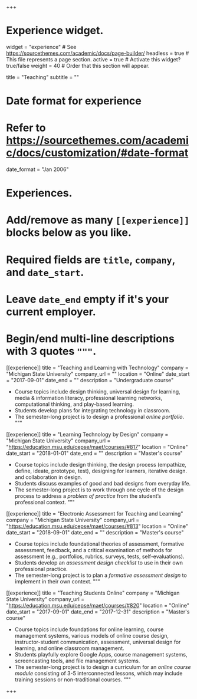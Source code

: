+++
# Experience widget.
widget = "experience"  # See https://sourcethemes.com/academic/docs/page-builder/
headless = true  # This file represents a page section.
active = true  # Activate this widget? true/false
weight = 40  # Order that this section will appear.

title = "Teaching"
subtitle = ""

# Date format for experience
#   Refer to https://sourcethemes.com/academic/docs/customization/#date-format
date_format = "Jan 2006"

# Experiences.
#   Add/remove as many `[[experience]]` blocks below as you like.
#   Required fields are `title`, `company`, and `date_start`.
#   Leave `date_end` empty if it's your current employer.
#   Begin/end multi-line descriptions with 3 quotes `"""`.


[[experience]]
  title = "Teaching and Learning with Technology"
  company = "Michigan State University"
  company_url = ""
  location = "Online"
  date_start = "2017-09-01"
  date_end = ""
  description = "Undergraduate course"

* Course topics include design thinking, universal design for learning, media & information literacy, professional learning networks, computational thinking, and play-based learning.
* Students develop plans for integrating technology in classroom.
* The semester-long project is to design a professional *online portfolio*.
  """


[[experience]]
  title = "Learning Technology by Design"
  company = "Michigan State University"
  company_url = "https://education.msu.edu/cepse/maet/courses/#817"
  location = "Online"
  date_start = "2018-01-01"
  date_end = ""
  description = "Master's course"

* Course topics include design thinking, the design process (empathize, define, ideate, prototype, test), designing for learners, iterative design. and collaboration in design.
* Students discuss examples of good and bad designs from everyday life.
* The semester-long project is to work through one cycle of the design process to address a *problem of practice* from the student’s professional context.
  """


[[experience]]
  title = "Electronic Assessment for Teaching and Learning"
  company = "Michigan State University"
  company_url = "https://education.msu.edu/cepse/maet/courses/#813"
  location = "Online"
  date_start = "2018-09-01"
  date_end = ""
  description = "Master's course"

* Course topics include foundational theories of assessment, formative assessment, feedback, and a critical examination of methods for assessment (e.g., portfolios, rubrics, surveys, tests, self-evaluations).
* Students develop an *assessment design checklist* to use in their own professional practice.
* The semester-long project is to plan a *formative assessment design* to implement in their own context.
  """

[[experience]]
  title = "Teaching Students Online"
  company = "Michigan State University"
  company_url = "https://education.msu.edu/cepse/maet/courses/#820"
  location = "Online"
  date_start = "2017-09-01"
  date_end = "2017-12-31"
  description = "Master's course"

* Course topics include foundations for online learning, course management systems, various models of online course design, instructor-student communication, assessment, universal design for learning, and online classroom management.
* Students playfully explore Google Apps, course management systems, screencasting tools, and file management systems.
* The semester-long project is to design a curriculum for an *online course module* consisting of 3-5 interconnected lessons, which may include training sessions or non-traditional courses.
  """

+++

